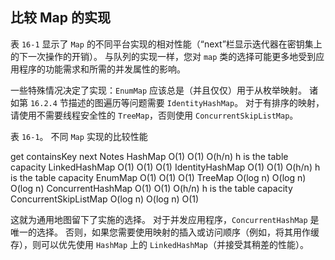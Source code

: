 


## 比较 Map 的实现

表 `16-1` 显示了 `Map` 的不同平台实现的相对性能（“next”栏显示迭代器在密钥集上的下一次操作的开销）。 与队列的实现一样，您对 `map` 类的选择可能更多地受到应用程序的功能需求和所需的并发属性的影响。

一些特殊情况决定了实现：`EnumMap` 应该总是（并且仅仅）用于从枚举映射。 诸如第 `16.2.4` 节描述的图遍历等问题需要 `IdentityHashMap`。 对于有排序的映射，请使用不需要线程安全性的 `TreeMap`，否则使用 `ConcurrentSkipListMap`。

表 `16-1`。 不同 `Map` 实现的比较性能

get containsKey next Notes
HashMap O(1) O(1) O(h/n) h is the table capacity
LinkedHashMap O(1) O(1) O(1)
IdentityHashMap O(1) O(1) O(h/n) h is the table capacity
EnumMap O(1) O(1) O(1)
TreeMap O(log n) O(log n) O(log n)
ConcurrentHashMap O(1) O(1) O(h/n) h is the table capacity
ConcurrentSkipListMap O(log n) O(log n) O(1)

这就为通用地图留下了实施的选择。 对于并发应用程序，`ConcurrentHashMap` 是唯一的选择。 否则，如果您需要使用映射的插入或访问顺序（例如，将其用作缓存），则可以优先使用 `HashMap` 上的 `LinkedHashMap`（并接受其稍差的性能）。



